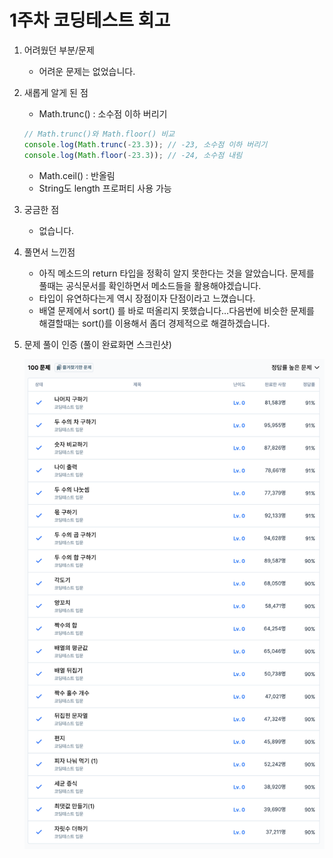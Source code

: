 # 1주차 코딩테스트 회고

1. 어려웠던 부분/문제
    - 어려운 문제는 없었습니다.
2. 새롭게 알게 된 점
    - Math.trunc() : 소수점 이하 버리기
    
    ```jsx
    // Math.trunc()와 Math.floor() 비교
    console.log(Math.trunc(-23.3)); // -23, 소수점 이하 버리기
    console.log(Math.floor(-23.3)); // -24, 소수점 내림
    ```
    
    - Math.ceil() : 반올림
    - String도 length 프로퍼티 사용 가능
3. 궁금한 점
    - 없습니다.
4. 풀면서 느낀점
    - 아직 메소드의 return 타입을 정확히 알지 못한다는 것을 알았습니다. 문제를 풀때는 공식문서를 확인하면서 메소드들을 활용해야겠습니다.
    - 타입이 유연하다는게 역시 장점이자 단점이라고 느꼈습니다.
    - 배열 문제에서 sort() 를 바로 떠올리지 못했습니다…다음번에 비슷한 문제를 해결할때는 sort()를 이용해서 좀더 경제적으로 해결하겠습니다.
5. 문제 풀이 인증 (풀이 완료화면 스크린샷)
    
    ![1주차 코딩테스트 스크린샷.png](1week_test_screenshot.png)